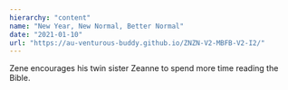 ```yaml
---
hierarchy: "content"
name: "New Year, New Normal, Better Normal"
date: "2021-01-10"
url: "https://au-venturous-buddy.github.io/ZNZN-V2-MBFB-V2-I2/"
---
```


Zene encourages his twin sister Zeanne to spend more time reading the Bible.
